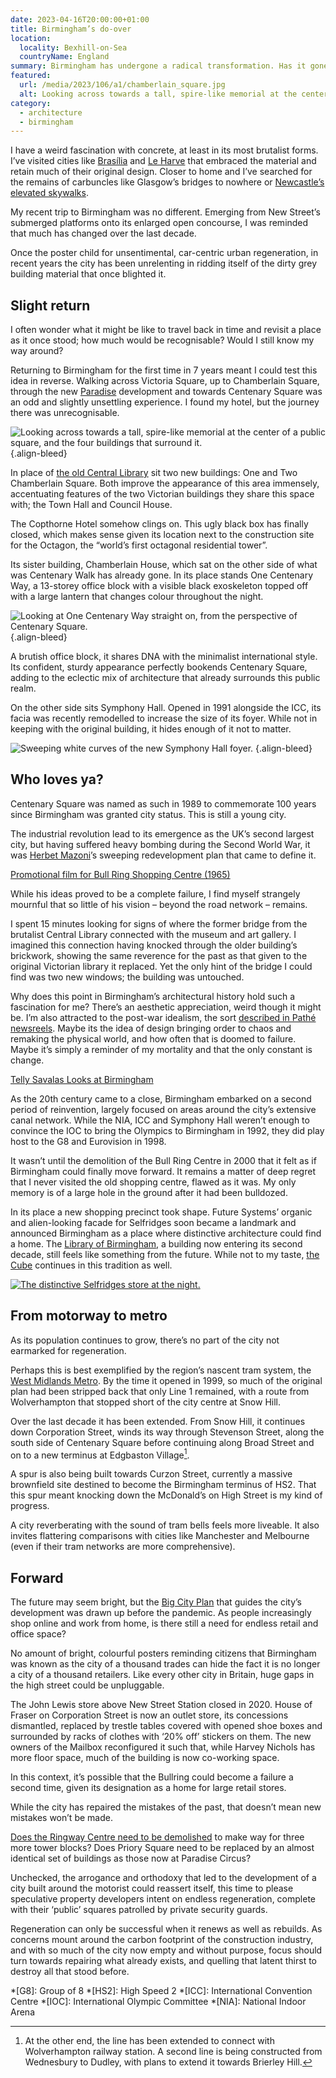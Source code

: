 ```yaml
---
date: 2023-04-16T20:00:00+01:00
title: Birmingham’s do-over
location:
  locality: Bexhill-on-Sea
  countryName: England
summary: Birmingham has undergone a radical transformation. Has it gone too far?
featured:
  url: /media/2023/106/a1/chamberlain_square.jpg
  alt: Looking across towards a tall, spire-like memorial at the center of a public square, and the four buildings that surround it.
category:
  - architecture
  - birmingham
---
```


I have a weird fascination with concrete, at least in its most brutalist forms. I’ve visited cities like [Brasília][1] and [Le Harve][2] that embraced the material and retain much of their original design. Closer to home and I’ve searched for the remains of carbuncles like Glasgow’s bridges to nowhere or [Newcastle’s elevated skywalks][3].

My recent trip to Birmingham was no different. Emerging from New Street’s submerged platforms onto its enlarged open concourse, I was reminded that much has changed over the last decade.

Once the poster child for unsentimental, car-centric urban regeneration, in recent years the city has been unrelenting in ridding itself of the dirty grey building material that once blighted it.

## Slight return

I often wonder what it might be like to travel back in time and revisit a place as it once stood; how much would be recognisable? Would I still know my way around?

Returning to Birmingham for the first time in 7 years meant I could test this idea in reverse. Walking across Victoria Square, up to Chamberlain Square, through the new [Paradise][4] development and towards Centenary Square was an odd and slightly unsettling experience. I found my hotel, but the journey there was unrecognisable.

![Looking across towards a tall, spire-like memorial at the center of a public square, and the four buildings that surround it.](../media/2023/106/a1/chamberlain_square.jpg "Chamberlain Square. Photograph: Paradise Circus.")
{.align-bleed}

In place of [the old Central Library][5] sit two new buildings: One and Two Chamberlain Square. Both improve the appearance of this area immensely, accentuating features of the two Victorian buildings they share this space with; the Town Hall and Council House.

The Copthorne Hotel somehow clings on. This ugly black box has finally closed, which makes sense given its location next to the construction site for the Octagon, the “world’s first octagonal residential tower”.

Its sister building, Chamberlain House, which sat on the other side of what was Centenary Walk has already gone. In its place stands One Centenary Way, a 13-storey office block with a visible black exoskeleton topped off with a large lantern that changes colour throughout the night.

![Looking at One Centenary Way straight on, from the perspective of Centenary Square.](../media/2023/106/a1/one_centenary_way.jpg "One Centenary Way. Photograph: Paradise Circus.")
{.align-bleed}

A brutish office block, it shares DNA with the minimalist international style. Its confident, sturdy appearance perfectly bookends Centenary Square, adding to the eclectic mix of architecture that already surrounds this public realm.

On the other side sits Symphony Hall. Opened in 1991 alongside the ICC, its facia was recently remodelled to increase the size of its foyer. While not in keeping with the original building, it hides enough of it not to matter.

![Sweeping white curves of the new Symphony Hall foyer.](../media/2023/106/a1/symphony_hall.jpg "The redesigned foyer of Symphony Hall. Photograph: Jack Hobhouse.")
{.align-bleed}

## Who loves ya?

Centenary Square was named as such in 1989 to commemorate 100 years since Birmingham was granted city status. This is still a young city.

The industrial revolution lead to its emergence as the UK’s second largest city, but having suffered heavy bombing during the Second World War, it was [Herbet Mazoni][6]’s sweeping redevelopment plan that came to define it.

[Promotional film for Bull Ring Shopping Centre (1965)](https://www.youtube.com/watch?v=aWglgu--Wvc)

While his ideas proved to be a complete failure, I find myself strangely mournful that so little of his vision – beyond the road network – remains.

I spent 15 minutes looking for signs of where the former bridge from the brutalist Central Library connected with the museum and art gallery. I imagined this connection having knocked through the older building’s brickwork, showing the same reverence for the past as that given to the original Victorian library it replaced. Yet the only hint of the bridge I could find was two new windows; the building was untouched.

Why does this point in Birmingham’s architectural history hold such a fascination for me? There’s an aesthetic appreciation, weird though it might be. I’m also attracted to the post-war idealism, the sort [described in Pathé newsreels][7]. Maybe its the idea of design bringing order to chaos and remaking the physical world, and how often that is doomed to failure. Maybe it’s simply a reminder of my mortality and that the only constant is change.

[Telly Savalas Looks at Birmingham](https://www.youtube.com/watch?v=EoHVO1eSMFc "I don’t think anyone saw Birmingham in quite the same glowing terms as Telly Savalas apparently did in 1981.")

As the 20th century came to a close, Birmingham embarked on a second period of reinvention, largely focused on areas around the city’s extensive canal network. While the NIA, ICC and Symphony Hall weren’t enough to convince the IOC to bring the Olympics to Birmingham in 1992, they did play host to the G8 and Eurovision in 1998.

It wasn’t until the demolition of the Bull Ring Centre in 2000 that it felt as if Birmingham could finally move forward. It remains a matter of deep regret that I never visited the old shopping centre, flawed as it was. My only memory is of a large hole in the ground after it had been bulldozed.

In its place a new shopping precinct took shape. Future Systems’ organic and alien-looking facade for Selfridges soon became a landmark and announced Birmingham as a place where distinctive architecture could find a home. The [Library of Birmingham][8], a building now entering its second decade, still feels like something from the future. While not to my taste, [the Cube][9] continues in this tradition as well.

[![The distinctive Selfridges store at the night.](../media/2023/106/a1/bullring.jpg "The Selfridges building has become a Birmingham landmark. Photograph: Bs0u10e0.")](https://www.flickr.com/photos/bs0u10e0/6837495909/)

## From motorway to metro

As its population continues to grow, there’s no part of the city not earmarked for regeneration.

Perhaps this is best exemplified by the region’s nascent tram system, the [West Midlands Metro][10]. By the time it opened in 1999, so much of the original plan had been stripped back that only Line 1 remained, with a route from Wolverhampton that stopped short of the city centre at Snow Hill.

Over the last decade it has been extended. From Snow Hill, it continues down Corporation Street, winds its way through Stevenson Street, along the south side of Centenary Square before continuing along Broad Street and on to a new terminus at Edgbaston Village[^1].

A spur is also being built towards Curzon Street, currently a massive brownfield site destined to become the Birmingham terminus of HS2. That this spur meant knocking down the McDonald’s on High Street is my kind of progress.

A city reverberating with the sound of tram bells feels more liveable. It also invites flattering comparisons with cities like Manchester and Melbourne (even if their tram networks are more comprehensive).

## Forward

The future may seem bright, but the [Big City Plan][11] that guides the city’s development was drawn up before the pandemic. As people increasingly shop online and work from home, is there still a need for endless retail and office space?

No amount of bright, colourful posters reminding citizens that Birmingham was known as the city of a thousand trades can hide the fact it is no longer a city of a thousand retailers. Like every other city in Britain, huge gaps in the high street could be unpluggable.

The John Lewis store above New Street Station closed in 2020. House of Fraser on Corporation Street is now an outlet store, its concessions dismantled, replaced by trestle tables covered with opened shoe boxes and surrounded by racks of clothes with ‘20% off’ stickers on them. The new owners of the Mailbox reconfigured it such that, while Harvey Nichols has more floor space, much of the building is now co-working space.

In this context, it’s possible that the Bullring could become a failure a second time, given its designation as a home for large retail stores.

While the city has repaired the mistakes of the past, that doesn’t mean new mistakes won’t be made.

[Does the Ringway Centre need to be demolished][12] to make way for three more tower blocks? Does Priory Square need to be replaced by an almost identical set of buildings as those now at Paradise Circus?

Unchecked, the arrogance and orthodoxy that led to the development of a city built around the motorist could reassert itself, this time to please speculative property developers intent on endless regeneration, complete with their ‘public’ squares patrolled by private security guards.

Regeneration can only be successful when it renews as well as rebuilds. As concerns mount around the carbon footprint of the construction industry, and with so much of the city now empty and without purpose, focus should turn towards repairing what already exists, and quelling that latent thirst to destroy all that stood before.

[^1]: At the other end, the line has been extended to connect with Wolverhampton railway station. A second line is being constructed from Wednesbury to Dudley, with plans to extend it towards Brierley Hill.

[1]: /2011/203/a1/remembering_brasilia/
[2]: /2017/206/a1/le_havre/
[3]: /2018/218/a1/tyne_deck/
[4]: https://www.paradisebirmingham.co.uk
[5]: https://en.wikipedia.org/wiki/Birmingham_Central_Library
[6]: https://en.wikipedia.org/wiki/Herbert_Manzoni
[7]: https://www.youtube.com/watch?v=BRRspPXZTuQ
[8]: https://en.wikipedia.org/wiki/Library_of_Birmingham
[9]: https://en.wikipedia.org/wiki/The_Cube,_Birmingham
[10]: https://en.wikipedia.org/wiki/West_Midlands_Metro
[11]: https://www.birmingham.gov.uk/bigcityplan
[12]: https://www.theguardian.com/artanddesign/2022/sep/12/ringway-birminghams-brutiful-masterpieces-clint-eastwood-wrecking-ball

*[G8]: Group of 8
*[HS2]: High Speed 2
*[ICC]: International Convention Centre
*[IOC]: International Olympic Committee
*[NIA]: National Indoor Arena
